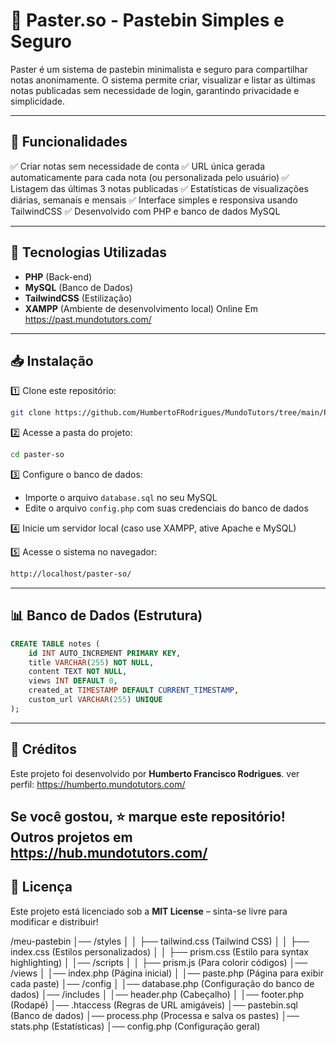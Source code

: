 # 📄 Paster.so - Pastebin Simples e Seguro

Paster é um sistema de pastebin minimalista e seguro para compartilhar notas anonimamente. O sistema permite criar, visualizar e listar as últimas notas publicadas sem necessidade de login, garantindo privacidade e simplicidade.

---

## 🚀 Funcionalidades

✅ Criar notas sem necessidade de conta
✅ URL única gerada automaticamente para cada nota (ou personalizada pelo usuário)
✅ Listagem das últimas 3 notas publicadas
✅ Estatísticas de visualizações diárias, semanais e mensais
✅ Interface simples e responsiva usando TailwindCSS
✅ Desenvolvido com PHP e banco de dados MySQL

---

## 📌 Tecnologias Utilizadas

- **PHP** (Back-end)
- **MySQL** (Banco de Dados)
- **TailwindCSS** (Estilização)
- **XAMPP** (Ambiente de desenvolvimento local) Online Em https://past.mundotutors.com/

---

## 📥 Instalação

1️⃣ Clone este repositório:
```bash
git clone https://github.com/HumbertoFRodrigues/MundoTutors/tree/main/PasteBin%20V1.git
```

2️⃣ Acesse a pasta do projeto:
```bash
cd paster-so
```

3️⃣ Configure o banco de dados:
   - Importe o arquivo `database.sql` no seu MySQL
   - Edite o arquivo `config.php` com suas credenciais do banco de dados

4️⃣ Inicie um servidor local (caso use XAMPP, ative Apache e MySQL)

5️⃣ Acesse o sistema no navegador:
```bash
http://localhost/paster-so/
```

---

## 📊 Banco de Dados (Estrutura)

```sql
CREATE TABLE notes (
    id INT AUTO_INCREMENT PRIMARY KEY,
    title VARCHAR(255) NOT NULL,
    content TEXT NOT NULL,
    views INT DEFAULT 0,
    created_at TIMESTAMP DEFAULT CURRENT_TIMESTAMP,
    custom_url VARCHAR(255) UNIQUE
);
```

---

## 🎉 Créditos

Este projeto foi desenvolvido por **Humberto Francisco Rodrigues**.  ver perfil: https://humberto.mundotutors.com/

Se você gostou, ⭐ marque este repositório!
Outros projetos em https://hub.mundotutors.com/
---

## 📜 Licença

Este projeto está licenciado sob a **MIT License** – sinta-se livre para modificar e distribuir!




/meu-pastebin
│── /styles
│   │   ├── tailwind.css  (Tailwind CSS)
│   │   ├── index.css  (Estilos personalizados)
│   │   ├── prism.css  (Estilo para syntax highlighting)
│   │── /scripts
│   │   ├── prism.js  (Para colorir códigos)
│── /views
│   │── index.php  (Página inicial)
│   │── paste.php  (Página para exibir cada paste)
│── /config
│   │── database.php  (Configuração do banco de dados)
│── /includes
│   │── header.php  (Cabeçalho)
│   │── footer.php  (Rodapé)
│── .htaccess  (Regras de URL amigáveis)
│── pastebin.sql  (Banco de dados)
│── process.php  (Processa e salva os pastes)
│── stats.php  (Estatísticas)
│── config.php  (Configuração geral)
